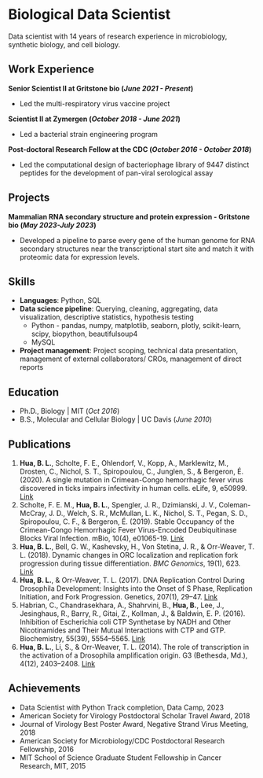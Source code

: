 # Biological Data Scientist
Data scientist with 14 years of research experience in microbiology, synthetic biology, and cell biology.

## Work Experience
**Senior Scientist II at Gritstone bio (_June 2021 - Present_)**
- Led the multi-respiratory virus vaccine project

**Scientist II at Zymergen (_October 2018 - June 2021_)**
- Led a bacterial strain engineering program

**Post-doctoral Research Fellow at the CDC (_October 2016 - October 2018_)**
- Led the computational design of bacteriophage library of 9447 distinct peptides for the development of pan-viral serological assay

## Projects

**Mammalian RNA secondary structure and protein expression - Gritstone bio (_May 2023-July 2023_)**
- Developed a pipeline to parse every gene of the human genome for RNA secondary structures near the transcriptional start site and match it with proteomic data for expression levels.

## Skills
- **Languages**: Python, SQL
- **Data science pipeline**: Querying, cleaning, aggregating, data visualization, descriptive statistics, hypothesis testing
  - Python - pandas, numpy, matplotlib, seaborn, plotly, scikit-learn, scipy, biopython, beautifulsoup4
  - MySQL
- **Project management**: Project scoping, technical data presentation, management of external collaborators/ CROs, management of direct reports

## Education
- Ph.D., Biology | MIT (_Oct 2016_)								       		
- B.S., Molecular and Cellular Biology | UC Davis (_June 2010_)
  
## Publications

1. **Hua, B. L.**, Scholte, F. E., Ohlendorf, V., Kopp, A., Marklewitz, M., Drosten, C., Nichol, S. T., Spiropoulou, C., Junglen, S., & Bergeron, É. (2020). A single mutation in Crimean-Congo hemorrhagic fever virus discovered in ticks impairs infectivity in human cells. eLife, 9, e50999. [Link](https://doi.org/10.7554/eLife.50999)
2. Scholte, F. E. M., **Hua, B. L.**, Spengler, J. R., Dzimianski, J. V., Coleman-McCray, J. D., Welch, S. R., McMullan, L. K., Nichol, S. T., Pegan, S. D., Spiropoulou, C. F., & Bergeron, É. (2019). Stable Occupancy of the Crimean-Congo Hemorrhagic Fever Virus-Encoded Deubiquitinase Blocks Viral Infection. mBio, 10(4), e01065-19. [Link](https://doi.org/10.1128/mBio.01065-19)
3. **Hua, B. L.**, Bell, G. W., Kashevsky, H., Von Stetina, J. R., & Orr-Weaver, T. L. (2018). Dynamic changes in ORC localization and replication fork progression during tissue differentiation. _BMC Genomics_, 19(1), 623. [Link](https://doi.org/10.1186/s12864-018-4992-3)
4. **Hua, B. L.**, & Orr-Weaver, T. L. (2017). DNA Replication Control During Drosophila Development: Insights into the Onset of S Phase, Replication Initiation, and Fork Progression. Genetics, 207(1), 29–47. [Link](https://doi.org/10.1534/genetics.115.186627)
5. Habrian, C., Chandrasekhara, A., Shahrvini, B., **Hua, B.**, Lee, J., Jesinghaus, R., Barry, R., Gitai, Z., Kollman, J., & Baldwin, E. P. (2016). Inhibition of Escherichia coli CTP Synthetase by NADH and Other Nicotinamides and Their Mutual Interactions with CTP and GTP. Biochemistry, 55(39), 5554–5565. [Link](https://doi.org/10.1021/acs.biochem.6b00383)
6. **Hua, B. L.**, Li, S., & Orr-Weaver, T. L. (2014). The role of transcription in the activation of a Drosophila amplification origin. G3 (Bethesda, Md.), 4(12), 2403–2408. [Link](https://doi.org/10.1534/g3.114.014050)

## Achievements

- Data Scientist with Python Track completion, Data Camp, 2023
- American Society for Virology Postdoctoral Scholar Travel Award, 2018
- Journal of Virology Best Poster Award, Negative Strand Virus Meeting, 2018
- American Society for Microbiology/CDC Postdoctoral Research Fellowship, 2016
- MIT School of Science Graduate Student Fellowship in Cancer Research, MIT, 2015
